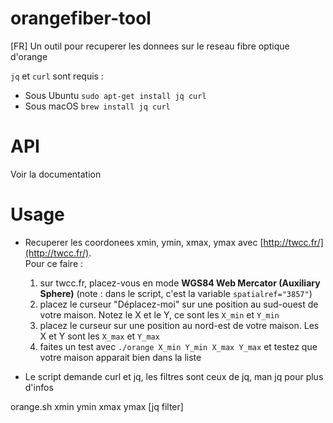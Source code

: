 # orangefiber-tool
[FR] Un outil pour recuperer les donnees sur le reseau fibre optique d'orange

`jq` et `curl` sont requis :

- Sous Ubuntu `sudo apt-get install jq curl`
- Sous macOS `brew install jq curl`

# API
Voir la documentation

# Usage

* Recuperer les coordonees xmin, ymin, xmax, ymax avec [http://twcc.fr/](http://twcc.fr/).  
  Pour ce faire :
  1. sur twcc.fr, placez-vous en mode **WGS84 Web Mercator (Auxiliary Sphere)** (note : dans le script, c'est la variable `spatialref="3857"`)
  2. placez le curseur "Déplacez-moi" sur une position au sud-ouest de votre maison. Notez le X et le Y, ce sont les `X_min` et `Y_min`
  3. placez le curseur sur une position au nord-est de votre maison. Les X et Y sont les `X_max` et `Y_max`
  4. faites un test avec `./orange X_min Y_min X_max Y_max` et testez que votre maison apparait bien dans la liste

* Le script demande curl et jq, les filtres sont ceux de jq, man jq pour plus d'infos

orange.sh xmin ymin xmax ymax [jq filter]
